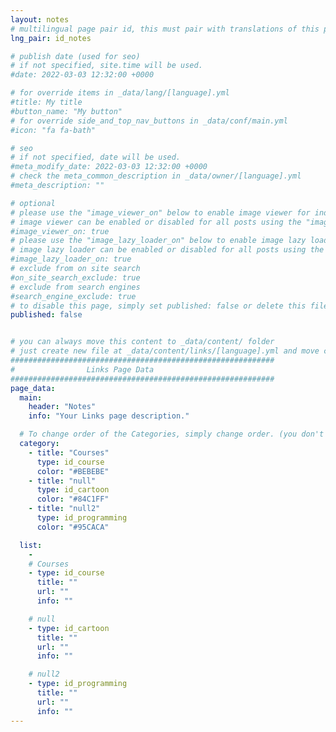 ```yaml
---
layout: notes 
# multilingual page pair id, this must pair with translations of this page. (This name must be unique)
lng_pair: id_notes

# publish date (used for seo)
# if not specified, site.time will be used.
#date: 2022-03-03 12:32:00 +0000

# for override items in _data/lang/[language].yml
#title: My title
#button_name: "My button"
# for override side_and_top_nav_buttons in _data/conf/main.yml
#icon: "fa fa-bath"

# seo
# if not specified, date will be used.
#meta_modify_date: 2022-03-03 12:32:00 +0000
# check the meta_common_description in _data/owner/[language].yml
#meta_description: ""

# optional
# please use the "image_viewer_on" below to enable image viewer for individual pages or posts (_posts/ or [language]/_posts folders).
# image viewer can be enabled or disabled for all posts using the "image_viewer_posts: true" setting in _data/conf/main.yml.
#image_viewer_on: true
# please use the "image_lazy_loader_on" below to enable image lazy loader for individual pages or posts (_posts/ or [language]/_posts folders).
# image lazy loader can be enabled or disabled for all posts using the "image_lazy_loader_posts: true" setting in _data/conf/main.yml.
#image_lazy_loader_on: true
# exclude from on site search
#on_site_search_exclude: true
# exclude from search engines
#search_engine_exclude: true
# to disable this page, simply set published: false or delete this file
published: false


# you can always move this content to _data/content/ folder
# just create new file at _data/content/links/[language].yml and move content below.
###########################################################
#                Links Page Data
###########################################################
page_data:
  main:
    header: "Notes"
    info: "Your Links page description."

  # To change order of the Categories, simply change order. (you don't need to change list order.)
  category:
    - title: "Courses"
      type: id_course
      color: "#BEBEBE"
    - title: "null"
      type: id_cartoon
      color: "#84C1FF"
    - title: "null2"
      type: id_programming
      color: "#95CACA"

  list:
    -
    # Courses 
    - type: id_course
      title: ""
      url: ""
      info: ""

    # null
    - type: id_cartoon
      title: ""
      url: ""
      info: ""

    # null2 
    - type: id_programming
      title: ""
      url: ""
      info: ""
---
```

